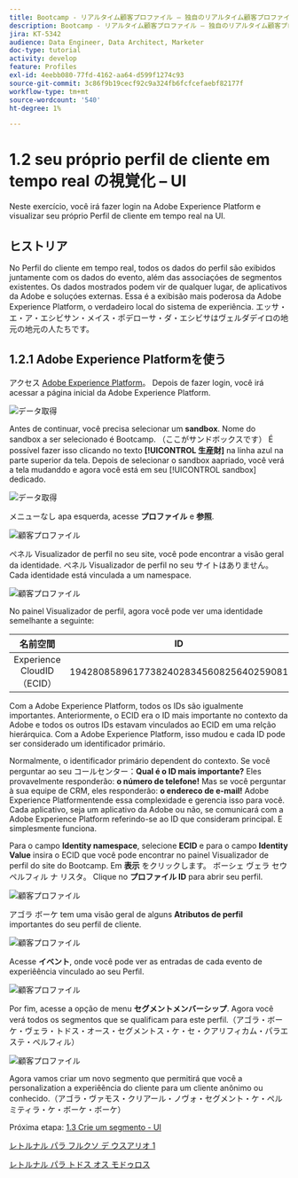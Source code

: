 ```yaml
---
title: Bootcamp - リアルタイム顧客プロファイル – 独自のリアルタイム顧客プロファイルを視覚化 – UI - ブラジル
description: Bootcamp - リアルタイム顧客プロファイル – 独自のリアルタイム顧客プロファイルを視覚化 – UI - ブラジル
jira: KT-5342
audience: Data Engineer, Data Architect, Marketer
doc-type: tutorial
activity: develop
feature: Profiles
exl-id: 4eebb080-77fd-4162-aa64-d599f1274c93
source-git-commit: 3c86f9b19cecf92c9a324fb6fcfcefaebf82177f
workflow-type: tm+mt
source-wordcount: '540'
ht-degree: 1%

---
```


# 1.2 seu próprio perfil de cliente em tempo real の視覚化 – UI

Neste exercício, você irá fazer login na Adobe Experience Platform e visualizar seu próprio Perfil de cliente em tempo real na UI.

## ヒストリア

No Perfil do cliente em tempo real, todos os dados do perfil são exibidos juntamente com os dados do evento, além das associaçóes de segmentos existentes. Os dados mostrados podem vir de qualquer lugar, de aplicativos da Adobe e soluçóes externas. Essa é a exibisão mais poderosa da Adobe Experience Platform, o verdadeiro local do sistema de experiência. エッサ・エ・ア・エシビサン・メイス・ポデローサ・ダ・エシビサはヴェルダデイロの地元の地元の人たちです。

## 1.2.1 Adobe Experience Platformを使う

アクセス [Adobe Experience Platform](https://experience.adobe.com/platform)。 Depois de fazer login, você irá acessar a página inicial da Adobe Experience Platform.

![データ取得](./images/home.png)

Antes de continuar, você precisa selecionar um **sandbox**. Nome do sandbox a ser selecionado é Bootcamp. （ここがサンドボックスです） É possível fazer isso clicando no texto **[!UICONTROL 生産財]** na linha azul na parte superior da tela. Depois de selecionar o sandbox aapriado, você verá a tela mudanddo e agora você está em seu [!UICONTROL sandbox] dedicado.

![データ取得](./images/sb1.png)

メニューなし apa esquerda, acesse **プロファイル** e **参照**.

![ 顧客プロファイル ](./images/homemenu.png)

ペネル Visualizador de perfil no seu site, você pode encontrar a visão geral da identidade. ペネル Visualizador de perfil no seu サイトはありません。 Cada identidade está vinculada a um namespace.

![ 顧客プロファイル ](./images/identities.png)

No painel Visualizador de perfil, agora você pode ver uma identidade semelhante a seguinte:

| 名前空間 | ID |
|:-------------:| :---------------:|
| Experience CloudID （ECID） | 19428085896177382402834560825640259081 |

Com a Adobe Experience Platform, todos os IDs são igualmente importantes. Anteriormente, o ECID era o ID mais importante no contexto da Adobe e todos os outros IDs estavam vinculados ao ECID em uma relção hierárquica. Com a Adobe Experience Platform, isso mudou e cada ID pode ser considerado um identificador primário.

Normalmente, o identificador primário dependent do contexto. Se você perguntar ao seu コールセンター：**Qual é o ID mais importante?** Eles provavelmente responderão: **o número de telefone!** Mas se você perguntar à sua equipe de CRM, eles responderão: **o endereco de e-mail!** Adobe Experience Platformentende essa complexidade e gerencia isso para você. Cada aplicativo, seja um aplicativo da Adobe ou não, se comunicará com a Adobe Experience Platform referindo-se ao ID que consideram principal. E simplesmente funciona.

Para o campo **Identity namespace**, selecione **ECID** e para o campo **Identity Value** insira o ECID que você pode encontrar no painel Visualizador de perfil do site do Bootcamp. Em **表示** をクリックします。 ボーシェ ヴェラ セウ ペルフィル ナ リスタ。 Clique no **プロファイル ID** para abrir seu perfil.

![ 顧客プロファイル ](./images/popupecid.png)

アゴラ ボーケ tem uma visão geral de alguns **Atributos de perfil** importantes do seu perfil de cliente.

![ 顧客プロファイル ](./images/profile.png)

Acesse **イベント**, onde você pode ver as entradas de cada evento de experiêência vinculado ao seu Perfil.

![ 顧客プロファイル ](./images/profileee.png)

Por fim, acesse a opção de menu **セグメントメンバーシップ**. Agora você verá todos os segmentos que se qualificam para este perfil.（アゴラ・ボーケ・ヴェラ・トドス・オース・セグメントス・ケ・セ・クアリフィカム・パラエステ・ペルフィル）

![ 顧客プロファイル ](./images/profileseg.png)

Agora vamos criar um novo segmento que permitirá que você a personalization a experiêência do cliente para um cliente anônimo ou conhecido.（アゴラ・ヴァモス・クリアール・ノヴォ・セグメント・ケ・ペルミティラ・ケ・ボーケ・ボーケ）

Próxima etapa: [1.3 Crie um segmento - UI](./ex3.md)

[レトルナル パラ フルクソ デ ウスアリオ 1](./uc1.md)

[レトルナル パラ トドス オス モドゥロス](../../overview.md)
